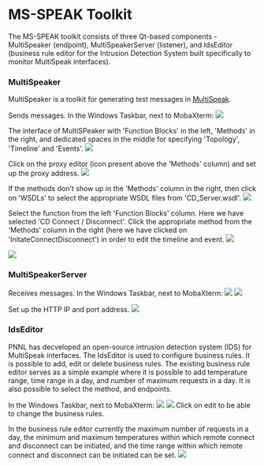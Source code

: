 # MS-SPEAK Toolkit
The MS-SPEAK toolkit consists of three Qt-based components - MultiSpeaker (endpoint), MultiSpeakerServer (listener), and IdsEditor (business rule editor for the Intrusion Detection System built specifically to monitor MultiSpeak interfaces).


### MultiSpeaker
MultiSpeaker is a toolkit for generating test messages in [MultiSpeak](http://multispeak.org).

Sends messages. In the Windows Taskbar, next to MobaXterm: 
![](images/TaskbarMultiSpeaker.png)

The interface of MultiSPeaker with 'Function Blocks' in the left, 'Methods' in the right, and dedicated spaces in the middle for specifying 'Topology', 'Timeline' and 'Events'. 
![](images/MultiSpeakerOpening.png)

Click on the proxy editor (icon present above the 'Methods' column) and set up the proxy address.
![](images/MultiSpeakerProxy.png)

If the methods don't show up in the 'Methods' column in the right, then click on 'WSDLs' to select the appropriate WSDL files from 'CD_Server.wsdl'.
![](images/OpenWSDL.png)

Select the function from the left 'Function Blocks' column. Here we have selected 'CD Connect / Disconnect'. Click the appropriate method from the 'Methods' column in the right (here we have clicked on 'InitateConnectDisconnect') in order to edit the timeline and event. 
![](images/MultiSpeaker.png)

![](images/EditTimeLineEvent.png)


### MultiSpeakerServer

Receives messages. In the Windows Taskbar, next to MobaXterm: ![](images/TaskbarMultiSpeakerServer.png)
![](images/MultiSpeakerServer.png)

Set up the HTTP IP and port address.
![](images/MultiSpeakerHTTP.png)


### IdsEditor
PNNL has decveloped an open-source intrusion detection system (IDS) for MultiSpeak interfaces. The IdsEditor is used to configure business rules. 
It is possible to add, edit or delete business rules. The existing business rule editor serves as a simple example where it is possible to add temperature range, time range in a day, and number of maximum requests in a day. It is also possible to select the method, and endpoints.


In the Windows Taskbar, next to MobaXterm: ![](images/TaskbarIdsEditor.png)
![](images/IdsEditor.png)
Click on edit to be able to change the business rules.

In the business rule editor currently the maximum number of requests in a day, the minimum and maximum temperatures within which remote connect and disconnect can be initiated, and the time range within which remote connect and disconnect can be initiated can be set.
![](images/IdsEditorEdit.png)

